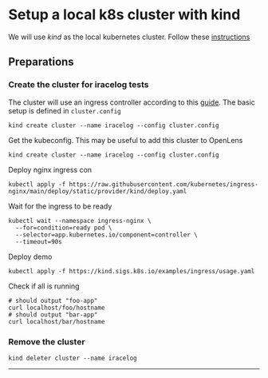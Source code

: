 # Setup a local k8s cluster with kind

We will use _kind_ as the local kubernetes cluster. Follow these [instructions][kind-install]

## Preparations

### Create the cluster for iracelog tests

The cluster will use an ingress controller according to this [guide][kind-ingress]. The basic setup is defined in `cluster.config`

```console
kind create cluster --name iracelog --config cluster.config
```

Get the kubeconfig. This may be useful to add this cluster to OpenLens

```console
kind create cluster --name iracelog --config cluster.config
```

Deploy nginx ingress con

```console
kubectl apply -f https://raw.githubusercontent.com/kubernetes/ingress-nginx/main/deploy/static/provider/kind/deploy.yaml
```

Wait for the ingress to be ready

```console
kubectl wait --namespace ingress-nginx \
  --for=condition=ready pod \
  --selector=app.kubernetes.io/component=controller \
  --timeout=90s
```

Deploy demo

```console
kubectl apply -f https://kind.sigs.k8s.io/examples/ingress/usage.yaml
```

Check if all is running

```console
# should output "foo-app"
curl localhost/foo/hostname
# should output "bar-app"
curl localhost/bar/hostname
```

### Remove the cluster

```console
kind deleter cluster --name iracelog
```

---

[kind-install]: https://kind.sigs.k8s.io/docs/user/quick-start/
[kind-ingress]: https://kind.sigs.k8s.io/docs/user/ingress/
